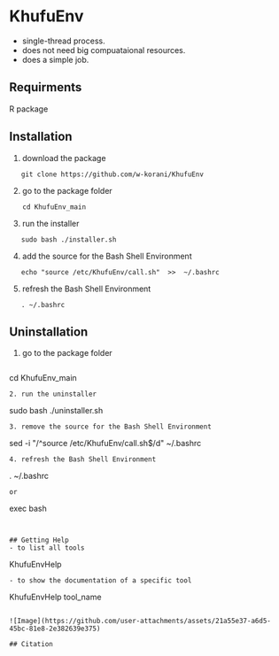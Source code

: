 # KhufuEnv

- single-thread process.
- does not need big compuataional resources.
- does a simple job.

## Requirments
R package

## Installation

1. download the package
```
   git clone https://github.com/w-korani/KhufuEnv
```
2. go to the package folder
   ```
   cd KhufuEnv_main
   ```
3. run the installer
```
   sudo bash ./installer.sh
```
4. add the source for the Bash Shell Environment
```
   echo "source /etc/KhufuEnv/call.sh"  >>  ~/.bashrc
```
5. refresh the Bash Shell Environment
```
   . ~/.bashrc
```

## Uninstallation
1. go to the package folder
   ```
cd KhufuEnv_main
   ```
2. run the uninstaller
```
sudo bash ./uninstaller.sh
```
3. remove the source for the Bash Shell Environment
```
sed -i "/^source \/etc\/KhufuEnv\/call.sh$/d"  ~/.bashrc
```
4. refresh the Bash Shell Environment
```
. ~/.bashrc
```
or
```
exec bash
```


## Getting Help
- to list all tools
```
   KhufuEnvHelp
```
- to show the documentation of a specific tool
```
   KhufuEnvHelp tool_name
```

![Image](https://github.com/user-attachments/assets/21a55e37-a6d5-45bc-81e8-2e382639e375)

## Citation


